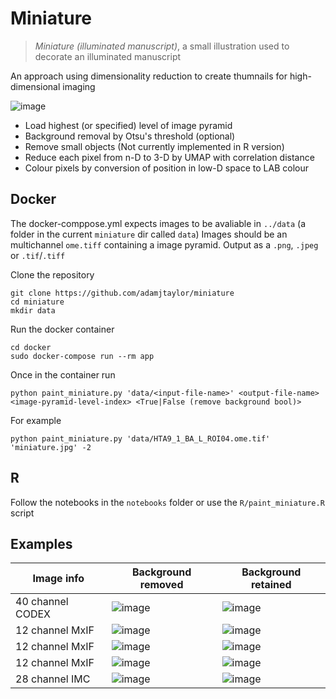 # Miniature

> *Miniature (illuminated manuscript)*, a small illustration used to decorate an illuminated manuscript

An approach using dimensionality reduction to create thumnails for high-dimensional imaging

![image](https://user-images.githubusercontent.com/14945787/127029087-b0312bc3-299b-41ae-acf7-ffa226f81218.png)

- Load highest (or specified) level of image pyramid
- Background removal by Otsu's threshold (optional)
- Remove small objects (Not currently implemented in R version)
- Reduce each pixel from n-D to 3-D by UMAP with correlation distance 
- Colour pixels by conversion of position in low-D space to LAB colour

## Docker

The docker-comppose.yml expects images to be avaliable in `../data` (a folder in the current `miniature` dir called `data`)
Images should be an multichannel `ome.tiff` containing a image pyramid. 
Output as a `.png`, `.jpeg` or `.tif`/`.tiff`

Clone the repository
```
git clone https://github.com/adamjtaylor/miniature
cd miniature
mkdir data
```
Run the docker container
```
cd docker
sudo docker-compose run --rm app
```

Once in the container run
```
python paint_miniature.py 'data/<input-file-name>' <output-file-name> <image-pyramid-level-index> <True|False (remove background bool)>
```

For example
```
python paint_miniature.py 'data/HTA9_1_BA_L_ROI04.ome.tif' 'miniature.jpg' -2
````

## R
Follow the notebooks in the `notebooks` folder or use the `R/paint_miniature.R` script

## Examples

Image info | Background removed | Background retained |
---- | ---- | --- |
 40 channel CODEX | ![image](https://user-images.githubusercontent.com/14945787/127377527-1d93913e-5ca0-4115-9e78-4fc49fee0d93.png) | ![image](https://user-images.githubusercontent.com/14945787/127377555-f33270f7-bddc-4af1-8ff8-aac46c634a5b.png) |
 12 channel MxIF | ![image](https://user-images.githubusercontent.com/14945787/127377665-fe4a7dbd-2847-4a7c-9688-1928a65159a3.png) | ![image](https://user-images.githubusercontent.com/14945787/127377625-ae88c1da-c647-47f7-ab3d-8f627f2ebf2d.png) |
 12 channel MxIF | ![image](https://user-images.githubusercontent.com/14945787/127377800-c6351c50-f957-4154-8e47-fd83c1c6f202.png) | ![image](https://user-images.githubusercontent.com/14945787/127377769-013602da-17cd-4be2-bf32-c408b400abe0.png) |
 12 channel MxIF | ![image](https://user-images.githubusercontent.com/14945787/127377898-3639b4b1-54c1-4e0a-847a-f87f5fea7527.png) | ![image](https://user-images.githubusercontent.com/14945787/127377986-1bdfc4e1-5b9d-48a9-86ea-3c1e266f7d6e.png) |
 28 channel IMC | ![image](https://user-images.githubusercontent.com/14945787/127378069-0f15d759-bb71-4a13-97c4-126efffa60af.png) | ![image](https://user-images.githubusercontent.com/14945787/127378051-634836b3-972f-4bae-bc4a-fdc05ded048b.png) |

